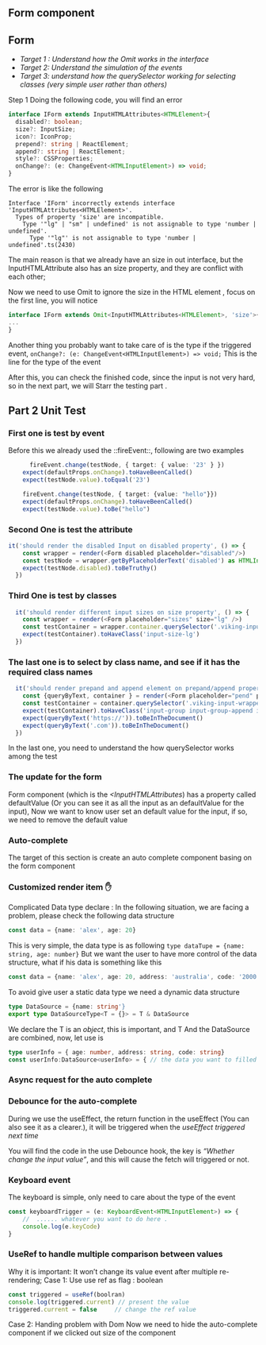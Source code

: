 ## Form component 
## Form 
- *Target 1 : Understand how the Omit works in the interface* 
- *Target 2: Understand the simulation of the events*
- *Target 3:  understand how the querySelector working for selecting classes (very simple user rather than others)*


Step 1 
Doing the following code, you will  find an error 
```typescript 
interface IForm extends InputHTMLAttributes<HTMLElement>{ 
  disabled?: boolean;
  size?: InputSize;
  icon?: IconProp;
  prepend?: string | ReactElement;
  append?: string | ReactElement;
  style?: CSSProperties;
  onChange?: (e: ChangeEvent<HTMLInputElement>) => void;
}
```
The error is like the following 
```
Interface 'IForm' incorrectly extends interface 'InputHTMLAttributes<HTMLElement>'.
  Types of property 'size' are incompatible.
    Type '"lg" | "sm" | undefined' is not assignable to type 'number | undefined'.
      Type '"lg"' is not assignable to type 'number | undefined'.ts(2430)
```
The main reason is that we already have an size in out interface, but the InputHTMLAttribute<T> also has an size property, and they are conflict with each other;

Now we need to  use Omit to ignore the size in the HTML element , focus on the first line, you will notice
``` typescript
interface IForm extends Omit<InputHTMLAttributes<HTMLElement>, 'size'>{ 
... 
}

```

Another thing you probably want to take care of is the type if the triggered event, 
`onChange?: (e: ChangeEvent<HTMLInputElement>) => void;`
This is the line for the type of the event 

After this, you can check the finished code, since the input is not very hard, so in the next part, we will Starr the testing part .

## Part 2 Unit Test
### First one is test by event 
Before this we already used the ::fireEvent::, following are two examples 
```typescript
	  fireEvent.change(testNode, { target: { value: '23' } })
    expect(defaultProps.onChange).toHaveBeenCalled()
    expect(testNode.value).toEqual('23')

    fireEvent.change(testNode, { target: {value: "hello"}})
    expect(defaultProps.onChange).toHaveBeenCalled()
    expect(testNode.value).toBe("hello")

```

### Second One is test the attribute 
``` typescript
it('should render the disabled Input on disabled property', () => {
    const wrapper = render(<Form disabled placeholder="disabled"/>)
    const testNode = wrapper.getByPlaceholderText('disabled') as HTMLInputElement
    expect(testNode.disabled).toBeTruthy()
  })
```

###  Third One is test by classes 
``` typescript
  it('should render different input sizes on size property', () => {
    const wrapper = render(<Form placeholder="sizes" size="lg" />)
    const testContainer = wrapper.container.querySelector('.viking-input-wrapper')
    expect(testContainer).toHaveClass('input-size-lg')
  })

```

### The last one is to select by class name, and see if it has the required class names 
``` typescript
  it('should render prepand and append element on prepand/append property', () => {
    const {queryByText, container } = render(<Form placeholder="pend" prepend="https://" append=".com"/>)
    const testContainer = container.querySelector('.viking-input-wrapper')
    expect(testContainer).toHaveClass('input-group input-group-append input-group-prepend')
    expect(queryByText('https://')).toBeInTheDocument()
    expect(queryByText('.com')).toBeInTheDocument()
  })
```
In the last one, you need to understand the how querySelector works among the test 

### The update for the form
Form component (which is the *<InputHTMLAttributes<HTMLElement>*) has a property called defaultValue (Or you can see it as all the input as an defaultValue for the input),
Now we want to know user set an default value for the input, if so, we need to remove the default value 


### Auto-complete 
The target of this section is create an auto complete component basing on the form component

### Customized render item ✋
Complicated Data type declare : 
In the following situation, we are facing a problem, please check the following data structure 
```typescript
const data = {name: 'alex', age: 20}
```
This is very simple, the data type is as following 
`type dataTupe = {name: string, age: number}`
But we want the user to have more control of the data structure, what if his data is something like this 
```typescript
const data = {name: 'alex', age: 20, address: 'australia', code: '2000'}
```
To avoid give user a static data type we need a dynamic data structure 
```typescript 
type DataSource = {name: string'}
export type DataSourceType<T = {}> = T & DataSource 
```
We declare the T is an *object*, this is important,  and T And the DataSource are combined, now, let use is
```typescript 
type userInfo = { age: number, address: string, code: string}
const userInfo:DataSource<userInfo> = { // the data you want to filled }
```

### Async request for the auto complete 

### Debounce for the auto-complete 
During we use the useEffect, the return function in the useEffect (You can also see it as a clearer.), it will be triggered when the *useEffect triggered next time* 

You will find the code in the use Debounce hook, the key is *“Whether change the input value”*, and this will cause the fetch will triggered or not. 

### Keyboard event
The keyboard is simple, only need to care about the type of the event 
``` typescript
const keyboardTrigger = (e: KeyboardEvent<HTMLInputElement>) => {
	//	...... whatever you want to do here .
	console.log(e.keyCode)
}
```

### UseRef to handle multiple comparison between values 
Why it is important: It won’t change its value event after multiple re-rendering; 
Case 1: Use use ref as flag : boolean 

``` typescript
const triggered = useRef(boolran)
console.log(triggered.current) // present the value 
triggered.current = false 	  // change the ref value   
```

Case 2: Handing problem with Dom 
Now we need to hide the auto-complete component if we clicked out size of the component 